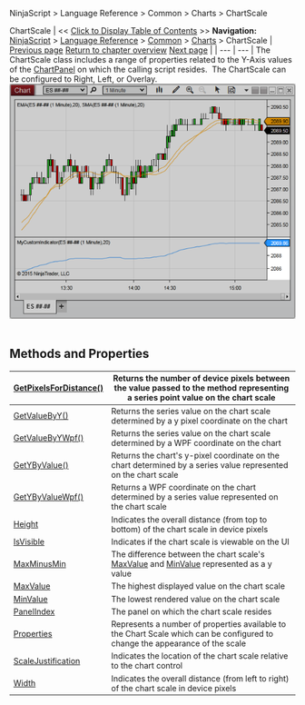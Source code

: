 ﻿
NinjaScript > Language Reference > Common > Charts > ChartScale

ChartScale
| << [Click to Display Table of Contents](chartscale.md) >> **Navigation:**     [NinjaScript](ninjascript-1.md) > [Language Reference](language_reference_wip-1.md) > [Common](common-1.md) > [Charts](chart-1.md) > ChartScale | [Previous page](y_coordinate_chartpanel-1.md) [Return to chapter overview](chart-1.md) [Next page](getpixelsfordistance-1.md) |
| --- | --- |
The ChartScale class includes a range of properties related to the Y-Axis values of the [ChartPanel](chartpanel-1.md) on which the calling script resides.  The ChartScale can be configured to Right, Left, or Overlay.
 
![ChartScale_1](chartscale_1.png)
 
## Methods and Properties
| [GetPixelsForDistance()](getpixelsfordistance-1.md) | Returns the number of device pixels between the value passed to the method representing a series point value on the chart scale |
| --- | --- |
| [GetValueByY()](getvaluebyy-1.md) | Returns the series value on the chart scale determined by a y pixel coordinate on the chart |
| [GetValueByYWpf()](getvaluebyywpf-1.md) | Returns the series value on the chart scale determined by a WPF coordinate on the chart |
| [GetYByValue()](getybyvalue-1.md) | Returns the chart's y-pixel coordinate on the chart determined by a series value represented on the chart scale |
| [GetYByValueWpf()](getybyvaluewpf-1.md) | Returns a WPF coordinate on the chart determined by a series value represented on the chart scale |
| [Height](height-1.md) | Indicates the overall distance (from top to bottom) of the chart scale in device pixels |
| [IsVisible](chartscale_isvisible-1.md) | Indicates if the chart scale is viewable on the UI |
| [MaxMinusMin](maxminusmin-1.md) | The difference between the chart scale's [MaxValue](chartscale_maxvalue-1.md) and [MinValue](chartscale_minvalue-1.md) represented as a y value |
| [MaxValue](chartscale_maxvalue-1.md) | The highest displayed value on the chart scale |
| [MinValue](chartscale_minvalue-1.md) | The lowest rendered value on the chart scale |
| [PanelIndex](panelindex-1.md) | The panel on which the chart scale resides |
| [Properties](chartscale_properties-1.md) | Represents a number of properties available to the Chart Scale which can be configured to change the appearance of the scale |
| [ScaleJustification](chartscale_scalejustification-1.md) | Indicates the location of the chart scale relative to the chart control |
| [Width](width-1.md) | Indicates the overall distance (from left to right) of the chart scale in device pixels |
